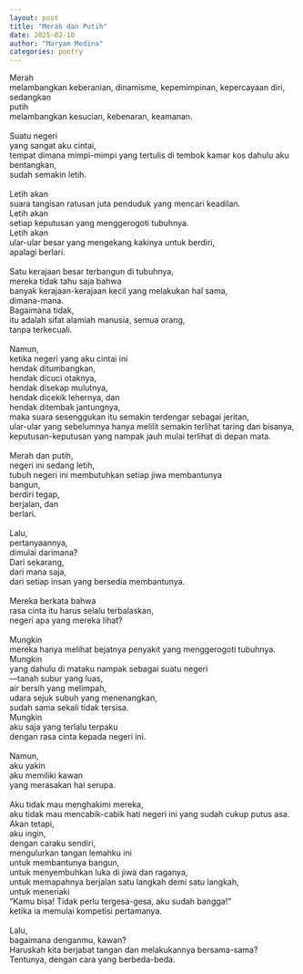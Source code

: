 ```yaml
---
layout: post
title: "Merah dan Putih"
date: 2025-02-18
author: "Maryam Medina"
categories: poetry
---
```


Merah <br>
melambangkan keberanian, dinamisme, kepemimpinan, kepercayaan diri, sedangkan <br>
putih <br>
melambangkan kesucian, kebenaran, keamanan. <br>
<br>
Suatu negeri <br>
yang sangat aku cintai, <br>
tempat dimana mimpi-mimpi yang tertulis di tembok kamar kos dahulu aku bentangkan, <br>
sudah semakin letih. <br>
<br>
Letih akan <br>
suara tangisan ratusan juta penduduk yang mencari keadilan. <br>
Letih akan <br>
setiap keputusan yang menggerogoti tubuhnya. <br>
Letih akan <br>
ular-ular besar yang mengekang kakinya untuk berdiri, <br>
apalagi berlari. <br>
<br>
Satu kerajaan besar terbangun di tubuhnya, <br>
mereka tidak tahu saja bahwa <br>
banyak kerajaan-kerajaan kecil yang melakukan hal sama, <br>
dimana-mana. <br>
Bagaimana tidak, <br>
itu adalah sifat alamiah manusia, semua orang, <br>
tanpa terkecuali.<br>
<br>
Namun, <br>
ketika negeri yang aku cintai ini <br>
hendak ditumbangkan, <br>
hendak dicuci otaknya, <br>
hendak disekap mulutnya, <br>
hendak dicekik lehernya, dan<br>
hendak ditembak jantungnya, <br>
maka suara sesenggukan itu semakin terdengar sebagai jeritan, <br>
ular-ular yang sebelumnya hanya melilit semakin terlihat taring dan bisanya, <br>
keputusan-keputusan yang nampak jauh mulai terlihat di depan mata. <br>
<br>
Merah dan putih, <br>
negeri ini sedang letih, <br>
tubuh negeri ini membutuhkan setiap jiwa membantunya <br>
bangun, <br>
berdiri tegap, <br>
berjalan, dan<br> 
berlari. <br>
<br>
Lalu, <br>
pertanyaannya, <br>
dimulai darimana? <br>
Dari sekarang, <br>
dari mana saja, <br>
dari setiap insan yang bersedia membantunya.<br>
<br>
Mereka berkata bahwa <br>
rasa cinta itu harus selalu terbalaskan, <br>
negeri apa yang mereka lihat? <br>
<br>
Mungkin <br>
mereka hanya melihat bejatnya penyakit yang menggerogoti tubuhnya. <br>
Mungkin <br>
yang dahulu di mataku nampak sebagai suatu negeri <br>
—tanah subur yang luas, <br>
air bersih yang melimpah, <br>
udara sejuk subuh yang menenangkan, <br>
sudah sama sekali tidak tersisa. <br>
Mungkin<br> 
aku saja yang terlalu terpaku <br>
dengan rasa cinta kepada negeri ini. <br>
<br>
Namun, <br>
aku yakin <br>
aku memiliki kawan <br>
yang merasakan hal serupa. <br>
<br>
Aku tidak mau menghakimi mereka, <br>
aku tidak mau mencabik-cabik hati negeri ini yang sudah cukup putus asa. <br>
Akan tetapi, <br>
aku ingin, <br>
dengan caraku sendiri, <br>
mengulurkan tangan lemahku ini <br>
untuk membantunya bangun, <br>
untuk menyembuhkan luka di jiwa dan raganya, <br>
untuk memapahnya berjalan satu langkah demi satu langkah, <br>
untuk meneriaki <br>
“Kamu bisa! Tidak perlu tergesa-gesa, aku sudah bangga!” <br>
ketika ia memulai kompetisi pertamanya. <br>
<br>
Lalu, <br>
bagaimana denganmu, kawan? <br>
Haruskah kita berjabat tangan dan melakukannya bersama-sama? <br>
Tentunya, dengan cara yang berbeda-beda.<br>